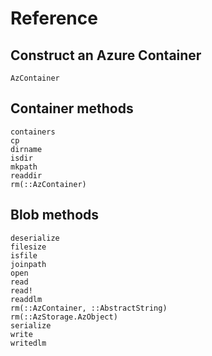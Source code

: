 # Reference

## Construct an Azure Container
```@docs
AzContainer
```

## Container methods
```@docs
containers
cp
dirname
isdir
mkpath
readdir
rm(::AzContainer)
```

## Blob methods
```@docs
deserialize
filesize
isfile
joinpath
open
read
read!
readdlm
rm(::AzContainer, ::AbstractString)
rm(::AzStorage.AzObject)
serialize
write
writedlm
```
